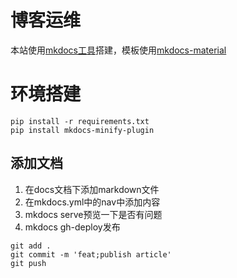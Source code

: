 # 博客运维

本站使用[mkdocs工具](https://mkdocs.org)搭建，模板使用[mkdocs-material](https://github.com/squidfunk/mkdocs-material)

# 环境搭建
```
pip install -r requirements.txt
pip install mkdocs-minify-plugin
```


## 添加文档
1. 在docs文档下添加markdown文件
2. 在mkdocs.yml中的nav中添加内容
3. mkdocs serve预览一下是否有问题
4. mkdocs gh-deploy发布


```
git add .
git commit -m 'feat;publish article'
git push
```

